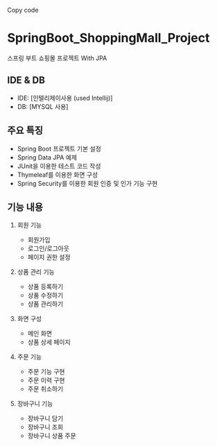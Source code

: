 
Copy code
# SpringBoot_ShoppingMall_Project

스프링 부트 쇼핑몰 프로젝트 With JPA

## IDE & DB

- IDE: [인텔리제이사용 (used Intellij)]
- DB: [MYSQL 사용]

## 주요 특징

- Spring Boot 프로젝트 기본 설정
- Spring Data JPA 예제
- JUnit을 이용한 테스트 코드 작성
- Thymeleaf를 이용한 화면 구성
- Spring Security를 이용한 회원 인증 및 인가 기능 구현

## 기능 내용

1. 회원 기능
   - 회원가입
   - 로그인/로그아웃
   - 페이지 권한 설정

2. 상품 관리 기능
   - 상품 등록하기
   - 상품 수정하기
   - 상품 관리하기

3. 화면 구성
   - 메인 화면
   - 상품 상세 페이지

4. 주문 기능
   - 주문 기능 구현
   - 주문 이력 구현
   - 주문 취소하기

5. 장바구니 기능
   - 장바구니 담기
   - 장바구니 조회
   - 장바구니 상품 주문

